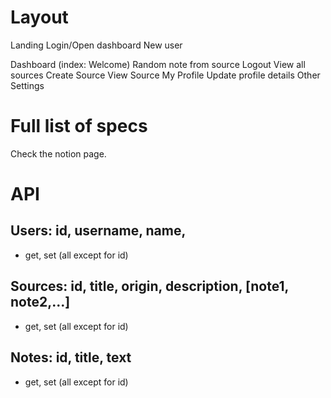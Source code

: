# Layout
Landing
  Login/Open dashboard
  New user

Dashboard (index: Welcome)
  Random note from source
  Logout
  View all sources
    Create Source
    View Source
  My Profile
    Update profile details
    Other Settings 

# Full list of specs
Check the notion page. 

# API
## Users: id, username, name,
- get, set (all except for id)
## Sources: id, title, origin, description, [note1, note2,...]
- get, set (all except for id)
## Notes: id, title, text 
- get, set (all except for id)